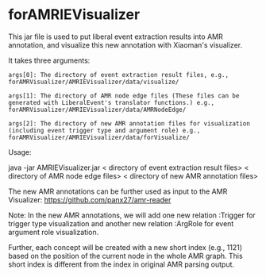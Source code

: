 # forAMRIEVisualizer
This jar file is used to put liberal event extraction results into AMR annotation, and visualize this new annotation with Xiaoman's visualizer.

It takes three arguments:

    args[0]: The directory of event extraction result files, e.g., forAMRVisualizer/AMRIEVisualizer/data/visualize/
    
    args[1]: The directory of AMR node edge files (These files can be generated with LiberalEvent's translator functions.) e.g., forAMRVisualizer/AMRIEVisualizer/data/AMRNodeEdge/
	
    args[2]: The directory of new AMR annotation files for visualization (including event trigger type and argument role) e.g., forAMRVisualizer/AMRIEVisualizer/data/forVisualize/


Usage:

java -jar AMRIEVisualizer.jar < directory of event extraction result files> < directory of AMR node edge files> < directory of new AMR annotation files>

The new AMR annotations can be further used as input to the AMR Visualizer: https://github.com/panx27/amr-reader

Note: In the new AMR annotations, we will add one new relation :Trigger for trigger type visualization and another new relation :ArgRole for event argument role visualization.

Further, each concept will be created with a new short index (e.g., 1121) based on the position of the current node in the whole AMR graph. This short index is different from the index in original AMR parsing output.
